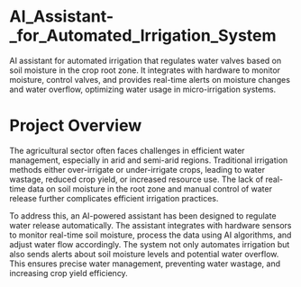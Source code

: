 # AI_Assistant-_for_Automated_Irrigation_System
AI assistant for automated irrigation that regulates water valves based on soil moisture in the crop root zone. It integrates with hardware to monitor moisture, control valves, and provides real-time alerts on moisture changes and water overflow, optimizing water usage in micro-irrigation systems.
# Project Overview
The agricultural sector often faces challenges in efficient water management, especially in arid and semi-arid regions. Traditional irrigation methods either over-irrigate or under-irrigate crops, leading to water wastage, reduced crop yield, or increased resource use. The lack of real-time data on soil moisture in the root zone and manual control of water release further complicates efficient irrigation practices.

To address this, an AI-powered assistant has been designed to regulate water release automatically. The assistant integrates with hardware sensors to monitor real-time soil moisture, process the data using AI algorithms, and adjust water flow accordingly. The system not only automates irrigation but also sends alerts about soil moisture levels and potential water overflow. This ensures precise water management, preventing water wastage, and increasing crop yield efficiency.

